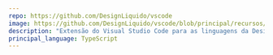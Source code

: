 ```yaml
---
repo: https://github.com/DesignLiquido/vscode
image: https://github.com/DesignLiquido/vscode/blob/principal/recursos/icone.png
description: "Extensão do Visual Studio Code para as linguagens da Design Líquido e dialetos de Portugol."
principal_language: TypeScript
---
```

